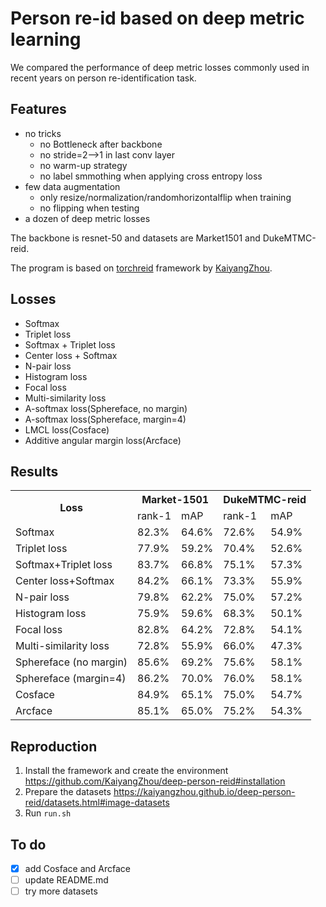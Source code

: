 Person re-id based on deep metric learning 
=============
We compared the performance of deep metric losses commonly used in recent years on person re-identification task. 

Features
-------
- no tricks
    - no Bottleneck after backbone
    - no stride=2-->1 in last conv layer
	- no warm-up strategy 
	- no label smmothing when applying cross entropy loss 
- few data augmentation
    - only resize/normalization/randomhorizontalflip when training
    - no flipping when testing
- a dozen of deep metric losses

The backbone is resnet-50 and datasets are Market1501 and DukeMTMC-reid. 

The program is based on [torchreid](https://github.com/KaiyangZhou/deep-person-reid) framework by [KaiyangZhou](https://github.com/KaiyangZhou).

Losses
------
- Softmax
- Triplet loss
- Softmax + Triplet loss
- Center loss + Softmax
- N-pair loss
- Histogram loss
- Focal loss
- Multi-similarity loss
- A-softmax loss(Sphereface, no margin)
- A-softmax loss(Sphereface, margin=4)
- LMCL loss(Cosface)
- Additive angular margin loss(Arcface)

Results
--------
<table>
    <tr>
        <th rowspan="2">Loss</th>
        <th colspan="2">Market-1501</th>
        <th colspan="2">DukeMTMC-reid</th>
    </tr>
    <tr>
        <td>rank-1</td>
        <td>mAP</td>
         <td>rank-1</td>
        <td>mAP</td>
    </tr>
    <tr>
        <td>Softmax</td>
        <td>82.3%</td>
        <td>64.6%</td>
        <td>72.6%</td>
        <td>54.9%</td>
    </tr>
    <tr>
        <td>Triplet loss</td>
        <td>77.9%</td>
        <td>59.2%</td>
        <td>70.4%</td>
        <td>52.6%</td>
    </tr>
    <tr>
        <td>Softmax+Triplet loss</td>
        <td>83.7%</td>
        <td>66.8%</td>
        <td>75.1%</td>
        <td>57.3%</td>
    </tr>
    <tr>
        <td>Center loss+Softmax</td>
        <td>84.2%</td>
        <td>66.1%</td>
        <td>73.3%</td>
        <td>55.9%</td>
    </tr>
    <tr>
        <td>N-pair loss</td>
        <td>79.8%</td>
        <td>62.2%</td>
        <td>75.0%</td>
        <td>57.2%</td>
    </tr>
    <tr>
        <td>Histogram loss</td>
        <td>75.9%</td>
        <td>59.6%</td>
        <td>68.3%</td>
        <td>50.1%</td>
    </tr>
    <tr>
        <td>Focal loss</td>
        <td>82.8%</td>
        <td>64.2%</td>
        <td>72.8%</td>
        <td>54.1%</td>
    </tr>
    <tr>
        <td>Multi-similarity loss</td>
        <td>72.8%</td>
        <td>55.9%</td>
        <td>66.0%</td>
        <td>47.3%</td>
    </tr>
    <tr>
        <td>Sphereface (no margin)</td>
        <td>85.6%</td>
        <td>69.2%</td>
        <td>75.6%</td>
        <td>58.1%</td>
    </tr>
    <tr>
        <td>Sphereface (margin=4)</td>
        <td>86.2%</td>
        <td>70.0%</td>
        <td>76.0%</td>
        <td>58.1%</td>
    </tr>
    <tr>
        <td>Cosface</td>
        <td>84.9%</td>
        <td>65.1%</td>
        <td>75.0%</td>
        <td>54.7%</td>
    </tr>
    <tr>
        <td>Arcface</td>
        <td>85.1%</td>
        <td>65.0%</td>
        <td>75.2%</td>
        <td>54.3%</td>
    </tr>
</table>

Reproduction
--------
1. Install the framework and create the environment
https://github.com/KaiyangZhou/deep-person-reid#installation
2. Prepare the datasets
https://kaiyangzhou.github.io/deep-person-reid/datasets.html#image-datasets
3. Run `run.sh`


To do
------
- [x] add Cosface and Arcface
- [ ] update README.md
- [ ] try more datasets
